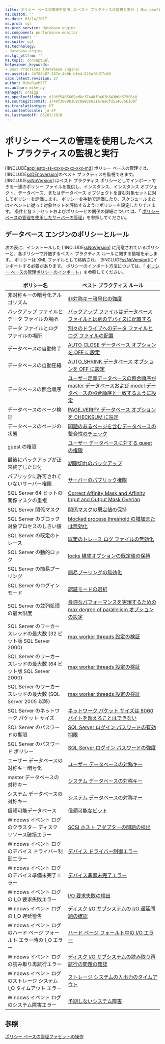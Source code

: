 ```yaml
---
title: ポリシー ベースの管理を使用したベスト プラクティスの監視と実行 | Microsoft Docs
ms.custom: ''
ms.date: 03/14/2017
ms.prod: sql
ms.prod_service: database-engine
ms.component: performance-monitor
ms.reviewer: ''
ms.suite: sql
ms.technology:
- database-engine
ms.tgt_pltfrm: ''
ms.topic: conceptual
helpviewer_keywords:
- Best Practices [Database Engine]
ms.assetid: 46788407-187e-4b0b-bfe4-529af8d77c60
caps.latest.revision: 27
author: MikeRayMSFT
ms.author: mikeray
manager: craigg
ms.openlocfilehash: d29ff5465669ed8c37448f0461b349b6d37906c8
ms.sourcegitcommit: 1740f3090b168c0e809611a7aa6fd514075616bf
ms.translationtype: HT
ms.contentlocale: ja-JP
ms.lasthandoff: 05/03/2018
---
```

# <a name="monitor-and-enforce-best-practices-by-using-policy-based-management"></a>ポリシー ベースの管理を使用したベスト プラクティスの監視と実行
[!INCLUDE[appliesto-ss-xxxx-xxxx-xxx-md](../../includes/appliesto-ss-xxxx-xxxx-xxx-md.md)]
  ポリシー ベースの管理では、 [!INCLUDE[ssDEnoversion](../../includes/ssdenoversion-md.md)]のベスト プラクティスを監視できます。 [!INCLUDE[ssNoVersion](../../includes/ssnoversion-md.md)] はベスト プラクティス ポリシーとしてインポートできる一連のポリシー ファイルを提供し、インスタンス、インスタンス オブジェクト、データベース、またはデータベース オブジェクトを含む対象セットに対してポリシーを評価します。 ポリシーを手動で評価したり、スケジュールまたはイベントに従って対象セットを評価するようにポリシーを設定したりできます。 条件と各ファセットおよびポリシーとの関係の詳細については、「 [ポリシー ベースの管理を使用したサーバーの管理](../../relational-databases/policy-based-management/administer-servers-by-using-policy-based-management.md)」を参照してください。  
  
## <a name="policy-and-rules-for-database-engine"></a>データベース エンジンのポリシーとルール  
 次の表に、インストールした [!INCLUDE[ssNoVersion](../../includes/ssnoversion-md.md)] に用意されているポリシーと、各ポリシーで評価するベスト プラクティス ルールに関する情報を示します。 ポリシーは XML ファイルとして格納され、 [!INCLUDE[ssNoVersion](../../includes/ssnoversion-md.md)]にインポートする必要があります。 ポリシーのインポート方法については、「 [ポリシー ベースの管理ポリシーのインポート](../../relational-databases/policy-based-management/import-a-policy-based-management-policy.md)」を参照してください。  
  
|ポリシー名|ベスト プラクティス ルール|  
|-----------------|------------------------|  
|非対称キーの暗号化アルゴリズム|[非対称キー暗号化の強度](../../relational-databases/policy-based-management/asymmetric-keys-encryption-strength.md)|  
|バックアップ ファイルとデータ ファイルの場所|[バックアップ ファイルはデータベース ファイルとは別のデバイスに配置する](http://msdn.microsoft.com/library/7039bebb-1f25-4cf3-81f1-393dfb78da12)|  
|データ ファイルとログ ファイルの場所|[別々のドライブへのデータ ファイルとログ ファイルの配置](../../relational-databases/policy-based-management/place-data-and-log-files-on-separate-drives.md)|  
|データベースの自動終了|[AUTO_CLOSE データベース オプションを OFF に設定](../../relational-databases/policy-based-management/set-the-auto-close-database-option-to-off.md)|  
|データベースの自動圧縮|[AUTO_SHRINK データベース オプションを OFF に設定](../../relational-databases/policy-based-management/set-the-auto-shrink-database-option-to-off.md)|  
|データベースの照合順序|[ユーザー定義データベースの照合順序が master データベースおよび model データベースの照合順序と一致するように設定](http://msdn.microsoft.com/library/c686446f-dae1-4b05-a3df-837b3422988d)|  
|データベースのページ検証|[PAGE_VERIFY データベース オプションを CHECKSUM に設定](../../relational-databases/policy-based-management/set-the-page-verify-database-option-to-checksum.md)|  
|データベースのページの状態|[問題のあるページを含むデータベースの整合性のチェック](../../relational-databases/policy-based-management/check-integrity-of-database-with-suspect-pages.md)|  
|guest の権限|[ユーザー データベースに対する guest の権限](../../relational-databases/policy-based-management/guest-permissions-on-user-databases.md)|  
|最後にバックアップが正常終了した日付|[期限切れのバックアップ](../../relational-databases/policy-based-management/outdated-backup.md)|  
|パブリックに許可されていないサーバー権限|[サーバーのパブリック権限](../../relational-databases/policy-based-management/server-public-permissions.md)|  
|SQL Server 64 ビットの関係マスクの重複|[Correct Affinity Mask and Affinity Input and Output Mask Overlap](../../relational-databases/policy-based-management/correct-affinity-mask-and-affinity-input-and-output-mask-overlap.md)|  
|SQL Server 関係マスク|[関係マスクの既定値の保持](../../relational-databases/policy-based-management/keep-the-affinity-mask-default-value.md)|  
|SQL Server のブロック対象プロセスのしきい値|[blocked process threshold の増加または無効化](../../relational-databases/policy-based-management/increase-or-disable-blocked-process-threshold.md)|  
|SQL Server の既定のトレース|[既定のトレース ログ ファイルの無効化](../../relational-databases/policy-based-management/default-trace-log-files-disabled.md)|  
|SQL Server の動的ロック|[locks 構成オプションの既定値の保持](../../relational-databases/policy-based-management/keep-the-locks-configuration-option-default-value.md)|  
|SQL Server の簡易プーリング|[簡易プーリングの無効化](../../relational-databases/policy-based-management/disable-lightweight-pooling.md)|  
|SQL Server のログイン モード|[認証モードの選択](../../relational-databases/security/choose-an-authentication-mode.md)|  
|SQL Server の並列処理の最大限度|[最適なパフォーマンスを実現するための max degree of parallelism オプションの設定](../../relational-databases/policy-based-management/set-the-max-degree-of-parallelism-option-for-optimal-performance.md)|  
|SQL Server のワーカー スレッドの最大数 (32 ビット版 SQL Server 2000)|[max worker threads 設定の検証](../../relational-databases/policy-based-management/verify-max-worker-threads-setting.md)|  
|SQL Server のワーカー スレッドの最大数 (64 ビット版 SQL Server 2000)|[max worker threads 設定の検証](../../relational-databases/policy-based-management/verify-max-worker-threads-setting.md)|  
|SQL Server のワーカー スレッドの最大数 (SQL Server 2005 以降)|[max worker threads 設定の検証](../../relational-databases/policy-based-management/verify-max-worker-threads-setting.md)|  
|SQL Server のネットワーク パケット サイズ|[ネットワーク パケット サイズは 8060 バイトを超えることはできない](../../relational-databases/policy-based-management/network-packet-size-should-not-exceed-8060-bytes.md)|  
|SQL Server のパスワードの期限|[SQL Server ログイン パスワードの有効期限](../../relational-databases/policy-based-management/sql-server-login-password-expiration.md)|  
|SQL Server のパスワード ポリシー|[SQL Server ログイン パスワードの強度](../../relational-databases/policy-based-management/sql-server-login-password-strength.md)|  
|ユーザー データベースの対称キー暗号化|[ユーザー データベースの対称キー](../../relational-databases/policy-based-management/symmetric-keys-on-user-databases.md)|  
|master データベースの対称キー|[システム データベースの対称キー](../../relational-databases/policy-based-management/symmetric-keys-on-system-databases.md)|  
|システム データベースの対称キー|[システム データベースの対称キー](../../relational-databases/policy-based-management/symmetric-keys-on-system-databases.md)|  
|信頼可能データベース|[信頼可能なビット](../../relational-databases/policy-based-management/trustworthy-bit.md)|  
|Windows イベント ログのクラスター ディスク リソース破損エラー|[SCSI ホスト アダプターの問題の検出](../../relational-databases/policy-based-management/detect-scsi-host-adapter-issues.md)|  
|Windows イベント ログのデバイス ドライバー制御エラー|[デバイス ドライバー制御エラー](../../relational-databases/policy-based-management/device-driver-control-error.md)|  
|Windows イベント ログのデバイス準備未完了エラー|[デバイス準備未完了エラー](../../relational-databases/policy-based-management/device-not-ready-error.md)|  
|Windows イベント ログの I_O 要求失敗エラー|[I/O 要求失敗の検出](../../relational-databases/policy-based-management/detect-failed-input-and-output-requests.md)|  
|Windows イベント ログの I_O 遅延警告|[ディスク I/O サブシステムの I/O 遅延問題の確認](../../relational-databases/policy-based-management/check-disk-input-and-output-subsystem-for-io-delay-problems.md)|  
|Windows イベント ログのハード ページ フォールト エラー時の I_O エラー|[ハード ページ フォールト中の I/O エラー](../../relational-databases/policy-based-management/input-and-output-error-during-hard-page-fault.md)|  
|Windows イベント ログの読み取り再試行エラー|[ディスク I/O サブシステムの読み取り再試行の問題の確認](../../relational-databases/policy-based-management/check-disk-input-output-subsystem-for-read-retry-problems.md)|  
|Windows イベント ログのストレージ システム I_O タイムアウト エラー|[ストレージ システムの入出力のタイムアウト](../../relational-databases/policy-based-management/storage-system-input-output-time-out.md)|  
|Windows イベント ログのシステム障害エラー|[予期しないシステム障害](../../relational-databases/policy-based-management/unexpected-system-failures.md)|  
  
## <a name="see-also"></a>参照  
 [ポリシー ベースの管理ファセットの操作](../../relational-databases/policy-based-management/working-with-policy-based-management-facets.md)  
  
  
